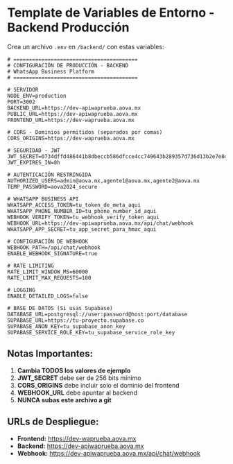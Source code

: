 # Template de Variables de Entorno - Backend Producción

Crea un archivo `.env` en `/backend/` con estas variables:

```env
# ========================================
# CONFIGURACIÓN DE PRODUCCIÓN - BACKEND
# WhatsApp Business Platform
# ========================================

# SERVIDOR
NODE_ENV=production
PORT=3002
BACKEND_URL=https://dev-apiwaprueba.aova.mx
PUBLIC_URL=https://dev-apiwaprueba.aova.mx
FRONTEND_URL=https://dev-waprueba.aova.mx

# CORS - Dominios permitidos (separados por comas)
CORS_ORIGINS=https://dev-waprueba.aova.mx

# SEGURIDAD - JWT
JWT_SECRET=0734dffd486441b8dbeccb586dfcce4cc749643b289357d736d13b2e7e8d2d0a
JWT_EXPIRES_IN=8h

# AUTENTICACIÓN RESTRINGIDA
AUTHORIZED_USERS=admin@aova.mx,agente1@aova.mx,agente2@aova.mx
TEMP_PASSWORD=aova2024_secure

# WHATSAPP BUSINESS API
WHATSAPP_ACCESS_TOKEN=tu_token_de_meta_aqui
WHATSAPP_PHONE_NUMBER_ID=tu_phone_number_id_aqui
WEBHOOK_VERIFY_TOKEN=tu_webhook_verify_token_aqui
WEBHOOK_URL=https://dev-apiwaprueba.aova.mx/api/chat/webhook
WHATSAPP_APP_SECRET=tu_app_secret_para_hmac_aqui

# CONFIGURACIÓN DE WEBHOOK
WEBHOOK_PATH=/api/chat/webhook
ENABLE_WEBHOOK_SIGNATURE=true

# RATE LIMITING
RATE_LIMIT_WINDOW_MS=60000
RATE_LIMIT_MAX_REQUESTS=100

# LOGGING
ENABLE_DETAILED_LOGS=false

# BASE DE DATOS (Si usas Supabase)
DATABASE_URL=postgresql://user:password@host:port/database
SUPABASE_URL=https://tu-proyecto.supabase.co
SUPABASE_ANON_KEY=tu_supabase_anon_key
SUPABASE_SERVICE_ROLE_KEY=tu_supabase_service_role_key
```

## Notas Importantes:

1. **Cambia TODOS los valores de ejemplo**
2. **JWT_SECRET** debe ser de 256 bits mínimo
3. **CORS_ORIGINS** debe incluir solo el dominio del frontend
4. **WEBHOOK_URL** debe apuntar al backend
5. **NUNCA subas este archivo a git**

## URLs de Despliegue:
- **Frontend:** https://dev-waprueba.aova.mx
- **Backend:** https://dev-apiwaprueba.aova.mx
- **Webhook:** https://dev-apiwaprueba.aova.mx/api/chat/webhook 